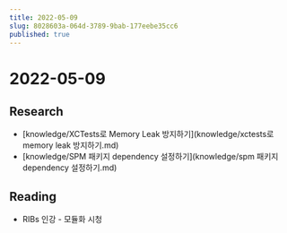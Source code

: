 ```yaml
---
title: 2022-05-09
slug: 8028603a-064d-3789-9bab-177eebe35cc6
published: true
---
```


# 2022-05-09

## Research

* \[knowledge/XCTests로 Memory Leak 방지하기\](knowledge/xctests로 memory leak 방지하기.md)
* \[knowledge/SPM 패키지 dependency 설정하기\](knowledge/spm 패키지 dependency 설정하기.md)

## Reading

* RIBs 인강 - 모듈화 시청
